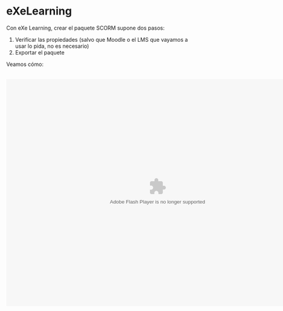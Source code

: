 
# eXeLearning

Con eXe Learning, crear el paquete SCORM supone dos pasos:

1. Verificar las propiedades (salvo que Moodle o el LMS que vayamos a usar lo pida, no es necesario)
1. Exportar el paquete

Veamos cómo:

 <object data="http://aularagon.catedu.es/materialesaularagon2013/herramelabor/tm5/sco_exe.swf" height="600" type="application/x-shockwave-flash" width="800"><param name="src" value="http://aularagon.catedu.es/materialesaularagon2013/herramelabor/tm5/sco_exe.swf"/></object>

